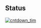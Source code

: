 ## Status

[![cntdown_tim](https://catalog.flipperzero.one/application/cntdown_tim/widget)](https://catalog.flipperzero.one/application/cntdown_tim/page)